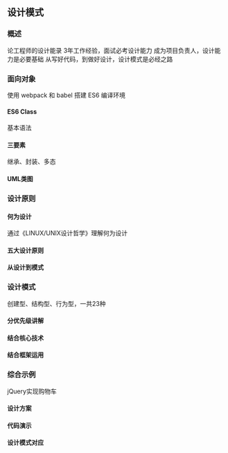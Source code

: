 ## 设计模式
### 概述
论工程师的设计能录
3年工作经验，面试必考设计能力
成为项目负责人，设计能力是必要基础
从写好代码，到做好设计，设计模式是必经之路

### 面向对象
使用 webpack 和 babel 搭建 ES6 编译环境

####  ES6 Class
基本语法
####  三要素
继承、封装、多态
####  UML类图


### 设计原则
####  何为设计
通过《LINUX/UNIX设计哲学》理解何为设计
####  五大设计原则
####  从设计到模式


### 设计模式
创建型、结构型、行为型，一共23种
####  分优先级讲解
####  结合核心技术
####  结合框架运用


### 综合示例
jQuery实现购物车
####  设计方案
####  代码演示
####  设计模式对应